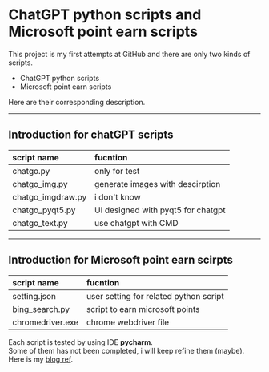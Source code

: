 # ChatGPT python scripts and Microsoft point earn scripts
This project is my first attempts at GitHub and there are only two kinds of scripts.
* ChatGPT python scripts
* Microsoft point earn scripts

Here are their corresponding description.
***
## Introduction for chatGPT scripts
|script name|fucntion|
|:---------|:------|
|chatgo.py|only for test|
|chatgo_img.py|generate images with descirption|
|chatgo_imgdraw.py|i don't know|
|chatgo_pyqt5.py|UI designed with pyqt5 for chatgpt|
|chatgo_text.py|use chatgpt with CMD|

***
## Introduction for Microsoft point earn scirpts
|script name|fucntion|
|:---------|:------|
|setting.json|user setting for related python script|
|bing_search.py|script to earn microsoft points|
|chromedriver.exe|chrome webdriver file|

Each script is tested by using IDE **pycharm**.  
Some of them has not been completed, i will keep refine them (maybe).  
Here is my [blog ref](https://www.cnblogs.com/lzqdeboke/ "my blog").

